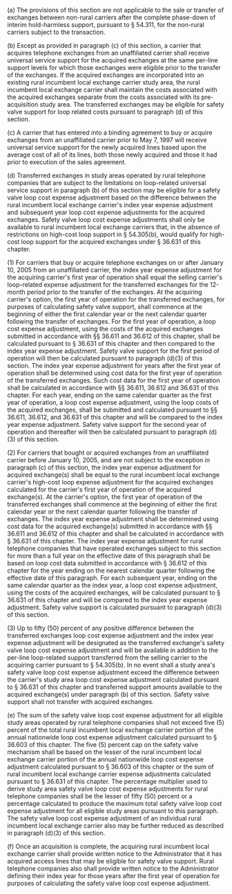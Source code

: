 (a) The provisions of this section are not applicable to the sale or transfer of exchanges between non-rural carriers after the complete phase-down of interim hold-harmless support, pursuant to § 54.311, for the non-rural carriers subject to the transaction.

(b) Except as provided in paragraph (c) of this section, a carrier that acquires telephone exchanges from an unaffiliated carrier shall receive universal service support for the acquired exchanges at the same per-line support levels for which those exchanges were eligible prior to the transfer of the exchanges. If the acquired exchanges are incorporated into an existing rural incumbent local exchange carrier study area, the rural incumbent local exchange carrier shall maintain the costs associated with the acquired exchanges separate from the costs associated with its pre-acquisition study area. The transferred exchanges may be eligible for safety valve support for loop related costs pursuant to paragraph (d) of this section.

(c) A carrier that has entered into a binding agreement to buy or acquire exchanges from an unaffiliated carrier prior to May 7, 1997 will receive universal service support for the newly acquired lines based upon the average cost of all of its lines, both those newly acquired and those it had prior to execution of the sales agreement.

(d) Transferred exchanges in study areas operated by rural telephone companies that are subject to the limitations on loop-related universal service support in paragraph (b) of this section may be eligible for a safety valve loop cost expense adjustment based on the difference between the rural incumbent local exchange carrier's index year expense adjustment and subsequent year loop cost expense adjustments for the acquired exchanges. Safety valve loop cost expense adjustments shall only be available to rural incumbent local exchange carriers that, in the absence of restrictions on high-cost loop support in § 54.305(b), would qualify for high-cost loop support for the acquired exchanges under § 36.631 of this chapter.

(1) For carriers that buy or acquire telephone exchanges on or after January 10, 2005 from an unaffiliated carrier, the index year expense adjustment for the acquiring carrier's first year of operation shall equal the selling carrier's loop-related expense adjustment for the transferred exchanges for the 12-month period prior to the transfer of the exchanges. At the acquiring carrier's option, the first year of operation for the transferred exchanges, for purposes of calculating safety valve support, shall commence at the beginning of either the first calendar year or the next calendar quarter following the transfer of exchanges. For the first year of operation, a loop cost expense adjustment, using the costs of the acquired exchanges submitted in accordance with §§ 36.611 and 36.612 of this chapter, shall be calculated pursuant to § 36.631 of this chapter and then compared to the index year expense adjustment. Safety valve support for the first period of operation will then be calculated pursuant to paragraph (d)(3) of this section. The index year expense adjustment for years after the first year of operation shall be determined using cost data for the first year of operation of the transferred exchanges. Such cost data for the first year of operation shall be calculated in accordance with §§ 36.611, 36.612 and 36.631 of this chapter. For each year, ending on the same calendar quarter as the first year of operation, a loop cost expense adjustment, using the loop costs of the acquired exchanges, shall be submitted and calculated pursuant to §§ 36.611, 36.612, and 36.631 of this chapter and will be compared to the index year expense adjustment. Safety valve support for the second year of operation and thereafter will then be calculated pursuant to paragraph (d)(3) of this section.

(2) For carriers that bought or acquired exchanges from an unaffiliated carrier before January 10, 2005, and are not subject to the exception in paragraph (c) of this section, the index year expense adjustment for acquired exchange(s) shall be equal to the rural incumbent local exchange carrier's high-cost loop expense adjustment for the acquired exchanges calculated for the carrier's first year of operation of the acquired exchange(s). At the carrier's option, the first year of operation of the transferred exchanges shall commence at the beginning of either the first calendar year or the next calendar quarter following the transfer of exchanges. The index year expense adjustment shall be determined using cost data for the acquired exchange(s) submitted in accordance with §§ 36.611 and 36.612 of this chapter and shall be calculated in accordance with § 36.631 of this chapter. The index year expense adjustment for rural telephone companies that have operated exchanges subject to this section for more than a full year on the effective date of this paragraph shall be based on loop cost data submitted in accordance with § 36.612 of this chapter for the year ending on the nearest calendar quarter following the effective date of this paragraph. For each subsequent year, ending on the same calendar quarter as the index year, a loop cost expense adjustment, using the costs of the acquired exchanges, will be calculated pursuant to § 36.631 of this chapter and will be compared to the index year expense adjustment. Safety valve support is calculated pursuant to paragraph (d)(3) of this section.

(3) Up to fifty (50) percent of any positive difference between the transferred exchanges loop cost expense adjustment and the index year expense adjustment will be designated as the transferred exchange's safety valve loop cost expense adjustment and will be available in addition to the per-line loop-related support transferred from the selling carrier to the acquiring carrier pursuant to § 54.305(b). In no event shall a study area's safety valve loop cost expense adjustment exceed the difference between the carrier's study area loop cost expense adjustment calculated pursuant to § 36.631 of this chapter and transferred support amounts available to the acquired exchange(s) under paragraph (b) of this section. Safety valve support shall not transfer with acquired exchanges.

(e) The sum of the safety valve loop cost expense adjustment for all eligible study areas operated by rural telephone companies shall not exceed five (5) percent of the total rural incumbent local exchange carrier portion of the annual nationwide loop cost expense adjustment calculated pursuant to § 36.603 of this chapter. The five (5) percent cap on the safety valve mechanism shall be based on the lesser of the rural incumbent local exchange carrier portion of the annual nationwide loop cost expense adjustment calculated pursuant to § 36.603 of this chapter or the sum of rural incumbent local exchange carrier expense adjustments calculated pursuant to § 36.631 of this chapter. The percentage multiplier used to derive study area safety valve loop cost expense adjustments for rural telephone companies shall be the lesser of fifty (50) percent or a percentage calculated to produce the maximum total safety valve loop cost expense adjustment for all eligible study areas pursuant to this paragraph. The safety valve loop cost expense adjustment of an individual rural incumbent local exchange carrier also may be further reduced as described in paragraph (d)(3) of this section.

(f) Once an acquisition is complete, the acquiring rural incumbent local exchange carrier shall provide written notice to the Administrator that it has acquired access lines that may be eligible for safety valve support. Rural telephone companies also shall provide written notice to the Administrator defining their index year for those years after the first year of operation for purposes of calculating the safety valve loop cost expense adjustment.

